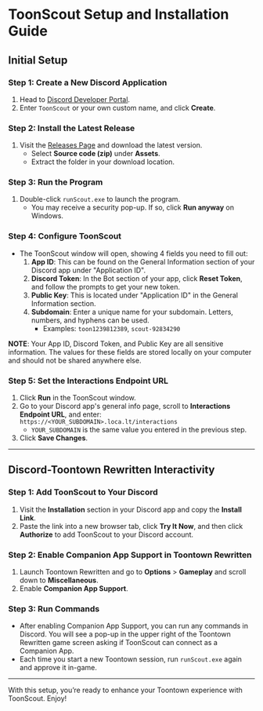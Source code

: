 # ToonScout Setup and Installation Guide

## Initial Setup

### Step 1: Create a New Discord Application

1. Head to [Discord Developer Portal](https://discord.com/developers/applications?new_application=true).
2. Enter `ToonScout` or your own custom name, and click **Create**.

### Step 2: Install the Latest Release

1. Visit the [Releases Page](https://github.com/erin-miller/toonScout/releases) and download the latest version.
   - Select **Source code (zip)** under **Assets**.
   - Extract the folder in your download location.

### Step 3: Run the Program

1. Double-click `runScout.exe` to launch the program.
   - You may receive a security pop-up. If so, click **Run anyway** on Windows.

### Step 4: Configure ToonScout

- The ToonScout window will open, showing 4 fields you need to fill out:
  1. **App ID**: This can be found on the General Information section of your Discord app under "Application ID".
  2. **Discord Token**: In the Bot section of your app, click **Reset Token**, and follow the prompts to get your new token.
  3. **Public Key**: This is located under "Application ID" in the General Information section.
  4. **Subdomain**: Enter a unique name for your subdomain. Letters, numbers, and hyphens can be used.
     - Examples: `toon1239812389`, `scout-92834290`
    
**NOTE**: Your App ID, Discord Token, and Public Key are all sensitive information. The values for these fields are stored locally on your computer and should not be shared anywhere else.

### Step 5: Set the Interactions Endpoint URL

1. Click **Run** in the ToonScout window.
2. Go to your Discord app's general info page, scroll to **Interactions Endpoint URL**, and enter:  
   `https://<YOUR_SUBDOMAIN>.loca.lt/interactions`
   - `YOUR_SUBDOMAIN` is the same value you entered in the previous step.
3. Click **Save Changes**.

---

## Discord-Toontown Rewritten Interactivity

### Step 1: Add ToonScout to Your Discord

1. Visit the **Installation** section in your Discord app and copy the **Install Link**.
2. Paste the link into a new browser tab, click **Try It Now**, and then click **Authorize** to add ToonScout to your Discord account.

### Step 2: Enable Companion App Support in Toontown Rewritten

1. Launch Toontown Rewritten and go to **Options** > **Gameplay** and scroll down to **Miscellaneous**.
2. Enable **Companion App Support**.

### Step 3: Run Commands

- After enabling Companion App Support, you can run any commands in Discord. You will see a pop-up in the upper right of the Toontown Rewritten game screen asking if ToonScout can connect as a Companion App.
- Each time you start a new Toontown session, run `runScout.exe` again and approve it in-game.

---

With this setup, you’re ready to enhance your Toontown experience with ToonScout. Enjoy!
